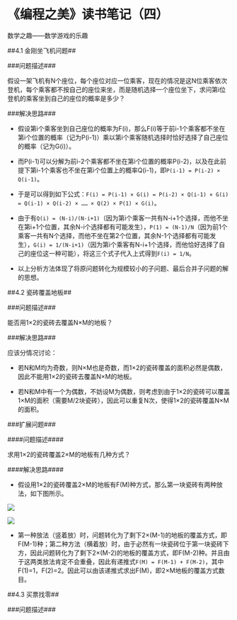 # 《编程之美》读书笔记（四） #

数学之趣——数学游戏的乐趣

##4.1 金刚坐飞机问题##

###问题描述###

假设一架飞机有N个座位，每个座位对应一位乘客，现在的情况是这N位乘客依次登机，每个乘客都不按自己的座位来坐，而是随机选择一个座位坐下，求问第i位登机的乘客坐到自己的座位的概率是多少？

###解决思路###

- 假设第i个乘客坐到自己座位的概率为F(i)，那么F(i)等于前i-1个乘客都不坐在第i个位置的概率（记为P(i-1)）乘以第i个乘客随机选择时恰好选择了自己座位的概率（记为G(i)）。

- 而P(i-1)可以分解为前i-2个乘客都不坐在第i个位置的概率P(i-2)，以及在此前提下第i-1个乘客也不坐在第i个位置上的概率Q(i-1)，即`P(i-1) = P(i-2) × Q(i-1)`。

- 于是可以得到如下公式：`F(i) = P(i-1) × G(i) = P(i-2) × Q(i-1) × G(i) = Q(i-1) × Q(i-2) × …… × Q(2) × P(1) × G(i)`。

- 由于有`Q(i) = (N-i)/(N-i+1)`（因为第i个乘客一共有N-i+1个选择，而他不坐在第i+1个位置，其余N-i个选择都有可能发生），`P(1) = (N-1)/N`（因为前1个乘客一共有N个选择，而他不坐在第2个位置，其余N-1个选择都有可能发生），`G(i) = 1/(N-i+1)`（因为第i个乘客有N-i+1个选择，而他恰好选择了自己的座位这一种可能），将这三个式子代入上式得到`F(i) = 1/N`。

- 以上分析方法体现了将原问题转化为规模较小的子问题、最后合并子问题的解的思想。


##4.2 瓷砖覆盖地板##

###问题描述###

能否用1×2的瓷砖去覆盖N×M的地板？

###解决思路###

应该分情况讨论：

- 若N和M均为奇数，则N×M也是奇数，而1×2的瓷砖覆盖的面积必然是偶数，因此不能用1×2的瓷砖去覆盖N×M的地板。

- 若N和M中有一个为偶数，不妨设M为偶数，则考虑到由于1×2的瓷砖可以覆盖1×M的面积（需要M/2块瓷砖），因此可以重复N次，使得1×2的瓷砖覆盖N×M的面积。 

###扩展问题###

####问题描述####

求用1×2的瓷砖覆盖2×M的地板有几种方式？

####解决思路####

- 假设用1×2的瓷砖覆盖2×M的地板有F(M)种方式，那么第一块瓷砖有两种放法，如下图所示。

![](http://i.imgur.com/PDaMoGy.png)

![](http://i.imgur.com/hKmJ7w2.png)

- 第一种放法（竖着放）时，问题转化为了剩下2×(M-1)的地板的覆盖方式，即F(M-1)种；第二种方法（横着放）时，由于必然有一块瓷砖位于第一块瓷砖下方，因此问题转化为了剩下2×(M-2)的地板的覆盖方式，即F(M-2)种。并且由于这两类放法肯定不会重叠，因此有递推式`F(M) = F(M-1) + F(M-2)`，其中F(1)=1，F(2)=2。因此可以由该递推式求出F(M)，即2×M地板的覆盖方式数目。


##4.3 买票找零##

###问题描述###

